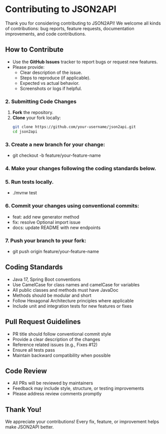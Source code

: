 # Contributing to JSON2API

Thank you for considering contributing to JSON2API! We welcome all kinds of contributions: bug reports, feature requests, documentation improvements, and code contributions.

## How to Contribute

- Use the **GitHub Issues** tracker to report bugs or request new features.
- Please provide:
  - Clear description of the issue.
  - Steps to reproduce (if applicable).
  - Expected vs actual behavior.
  - Screenshots or logs if helpful.

### 2. Submitting Code Changes
1. **Fork** the repository.
2. **Clone** your fork locally:
   ```bash
   git clone https://github.com/your-username/json2api.git
   cd json2api

### 3. Create a new branch for your change:

- git checkout -b feature/your-feature-name

### 4. Make your changes following the coding standards below.

### 5. Run tests locally.
- ./mvnw test

### 6. Commit your changes using conventional commits:
- feat: add new generator method
- fix: resolve Optional import issue
- docs: update README with new endpoints

### 7. Push your branch to your fork:
- git push origin feature/your-feature-name

## Coding Standards
- Java 17, Spring Boot conventions
- Use CamelCase for class names and camelCase for variables
- All public classes and methods must have JavaDoc
- Methods should be modular and short
- Follow Hexagonal Architecture principles where applicable
- Include unit and integration tests for new features or fixes

## Pull Request Guidelines
- PR title should follow conventional commit style
- Provide a clear description of the changes
- Reference related issues (e.g., Fixes #12)
- Ensure all tests pass
- Maintain backward compatibility when possible

## Code Review
- All PRs will be reviewed by maintainers
- Feedback may include style, structure, or testing improvements
- Please address review comments promptly


 ## Thank You!

We appreciate your contributions! Every fix, feature, or improvement helps make JSON2API better.